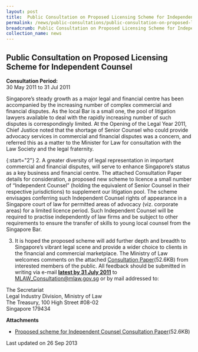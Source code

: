 ```yaml
---
layout: post
title:  Public Consultation on Proposed Licensing Scheme for Independent Counsel
permalink: /news/public-consultations/public-consultation-on-proposed-licensing-scheme-for-independent-counsel/
breadcrumb: Public Consultation on Proposed Licensing Scheme for Independent Counsel
collection_name: news
---
```


Public Consultation on Proposed Licensing Scheme for Independent Counsel
---

**Consultation Period:**  
30 May 2011 to 31 Jul 2011

Singapore’s steady growth as a major legal and financial centre has been accompanied by the increasing number of complex commercial and financial disputes. As the local Bar is a small one, the pool of litigation lawyers available to deal with the rapidly increasing number of such disputes is correspondingly limited. At the Opening of the Legal Year 2011, Chief Justice noted that the shortage of Senior Counsel who could provide advocacy services in commercial and financial disputes was a concern, and referred this as a matter to the Minister for Law for consultation with the Law Society and the legal fraternity.

{:start="2"}
2. A greater diversity of legal representation in important commercial and financial disputes, will serve to enhance Singapore’s status as a key business and financial centre. The attached Consultation Paper details for consideration, a proposed new scheme to licence a small number of “Independent Counsel” (holding the equivalent of Senior Counsel in their respective jurisdictions) to supplement our litigation pool. The scheme envisages conferring such Independent Counsel rights of appearance in a Singapore court of law for permitted areas of advocacy (viz. corporate areas) for a limited licence period. Such Independent Counsel will be required to practise independently of law firms and be subject to other requirements to ensure the transfer of skills to young local counsel from the Singapore Bar.

3. It is hoped the proposed scheme will add further depth and breadth to Singapore’s vibrant legal scene and provide a wider choice to clients in the financial and commercial marketplace. The Ministry of Law welcomes comments on the attached [Consultation Paper](/files/linkclickaf3a.pdf/)(52.6KB) from interested members of the public. All feedback should be submitted in writing via e-mail <b><u>latest by 31 July 2011</u></b> to [MLAW_Consultation@mlaw.gov.sg](MLAW_Consultation@mlaw.gov.sg) or by mail addressed to:

<p class="address-centered">
  The Secretariat<br>
  Legal Industry Division, Ministry of Law<br>
  The Treasury, 100 High Street #08-02<br>
  Singapore 179434
</p>

<b>Attachments</b>

* [Proposed scheme for Independent Counsel Consultation Paper](/files/linkclickaf3a.pdf/)(52.6KB)  


<p class="right-side-updated">Last updated on 26 Sep 2013</p>
